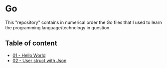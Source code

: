 # Go

This "repository" contains in numerical order the Go files that I used to learn the programming language/technology in question.

## Table of content

- [01 - Hello World](01-hello-world.go)
- [02 - User struct with Json](02-struct-json.go)


